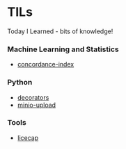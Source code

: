 # TILs

Today I Learned - bits of knowledge!


### Machine Learning and Statistics

* [concordance-index](#machine-learning-stats/concordance.md)

### Python

* [decorators](python/decorators.md)
* [minio-upload](python.minio-uploads.md)

### Tools

* [licecap](tools/licecap.md)
